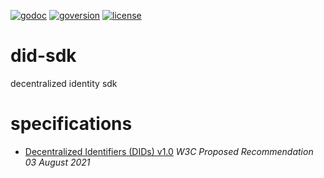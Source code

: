 [![godoc](https://img.shields.io/badge/godoc-did--sdk-blue)](https://pkg.go.dev/github.com/TBD54566975/did-sdk)
[![goversion](https://img.shields.io/badge/go_version-1.17.6-brightgreen)](https://golang.org/)
[![license](https://img.shields.io/badge/license-MIT-black)](https://github.com/TBD54566975/did-sdk/blob/main/LICENSE)

# did-sdk

decentralized identity sdk

# specifications

- [Decentralized Identifiers (DIDs) v1.0](https://www.w3.org/TR/did-core) _W3C Proposed Recommendation 03 August 2021_
